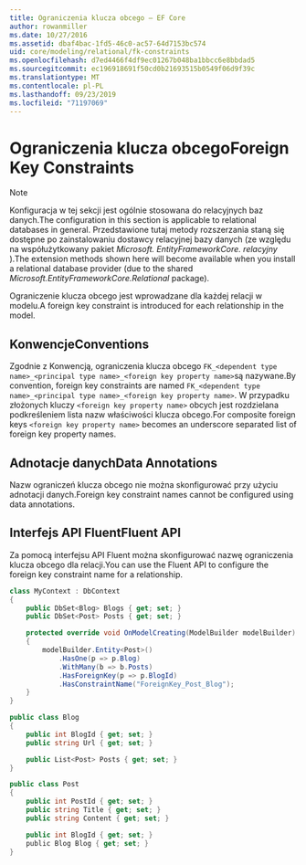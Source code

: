 ```yaml
---
title: Ograniczenia klucza obcego — EF Core
author: rowanmiller
ms.date: 10/27/2016
ms.assetid: dbaf4bac-1fd5-46c0-ac57-64d7153bc574
uid: core/modeling/relational/fk-constraints
ms.openlocfilehash: d7ed4466f4df9ec01267b048ba1bbcc6e8bbdad5
ms.sourcegitcommit: ec196918691f50cd0b21693515b0549f06d9f39c
ms.translationtype: MT
ms.contentlocale: pl-PL
ms.lasthandoff: 09/23/2019
ms.locfileid: "71197069"
---
```

# <a name="foreign-key-constraints"></a><span data-ttu-id="2677f-102">Ograniczenia klucza obcego</span><span class="sxs-lookup"><span data-stu-id="2677f-102">Foreign Key Constraints</span></span>

> [!NOTE]  
> <span data-ttu-id="2677f-103">Konfiguracja w tej sekcji jest ogólnie stosowana do relacyjnych baz danych.</span><span class="sxs-lookup"><span data-stu-id="2677f-103">The configuration in this section is applicable to relational databases in general.</span></span> <span data-ttu-id="2677f-104">Przedstawione tutaj metody rozszerzania staną się dostępne po zainstalowaniu dostawcy relacyjnej bazy danych (ze względu na współużytkowany pakiet *Microsoft. EntityFrameworkCore. relacyjny* ).</span><span class="sxs-lookup"><span data-stu-id="2677f-104">The extension methods shown here will become available when you install a relational database provider (due to the shared *Microsoft.EntityFrameworkCore.Relational* package).</span></span>

<span data-ttu-id="2677f-105">Ograniczenie klucza obcego jest wprowadzane dla każdej relacji w modelu.</span><span class="sxs-lookup"><span data-stu-id="2677f-105">A foreign key constraint is introduced for each relationship in the model.</span></span>

## <a name="conventions"></a><span data-ttu-id="2677f-106">Konwencje</span><span class="sxs-lookup"><span data-stu-id="2677f-106">Conventions</span></span>

<span data-ttu-id="2677f-107">Zgodnie z Konwencją, ograniczenia klucza obcego `FK_<dependent type name>_<principal type name>_<foreign key property name>`są nazywane.</span><span class="sxs-lookup"><span data-stu-id="2677f-107">By convention, foreign key constraints are named `FK_<dependent type name>_<principal type name>_<foreign key property name>`.</span></span> <span data-ttu-id="2677f-108">W przypadku złożonych kluczy `<foreign key property name>` obcych jest rozdzielana podkreśleniem lista nazw właściwości klucza obcego.</span><span class="sxs-lookup"><span data-stu-id="2677f-108">For composite foreign keys `<foreign key property name>` becomes an underscore separated list of foreign key property names.</span></span>

## <a name="data-annotations"></a><span data-ttu-id="2677f-109">Adnotacje danych</span><span class="sxs-lookup"><span data-stu-id="2677f-109">Data Annotations</span></span>

<span data-ttu-id="2677f-110">Nazw ograniczeń klucza obcego nie można skonfigurować przy użyciu adnotacji danych.</span><span class="sxs-lookup"><span data-stu-id="2677f-110">Foreign key constraint names cannot be configured using data annotations.</span></span>

## <a name="fluent-api"></a><span data-ttu-id="2677f-111">Interfejs API Fluent</span><span class="sxs-lookup"><span data-stu-id="2677f-111">Fluent API</span></span>

<span data-ttu-id="2677f-112">Za pomocą interfejsu API Fluent można skonfigurować nazwę ograniczenia klucza obcego dla relacji.</span><span class="sxs-lookup"><span data-stu-id="2677f-112">You can use the Fluent API to configure the foreign key constraint name for a relationship.</span></span>

<!-- [!code-csharp[Main](samples/core/relational/Modeling/FluentAPI/Relational/RelationshipConstraintName.cs?highlight=12)] -->
``` csharp
class MyContext : DbContext
{
    public DbSet<Blog> Blogs { get; set; }
    public DbSet<Post> Posts { get; set; }

    protected override void OnModelCreating(ModelBuilder modelBuilder)
    {
        modelBuilder.Entity<Post>()
            .HasOne(p => p.Blog)
            .WithMany(b => b.Posts)
            .HasForeignKey(p => p.BlogId)
            .HasConstraintName("ForeignKey_Post_Blog");
    }
}

public class Blog
{
    public int BlogId { get; set; }
    public string Url { get; set; }

    public List<Post> Posts { get; set; }
}

public class Post
{
    public int PostId { get; set; }
    public string Title { get; set; }
    public string Content { get; set; }

    public int BlogId { get; set; }
    public Blog Blog { get; set; }
}
```
